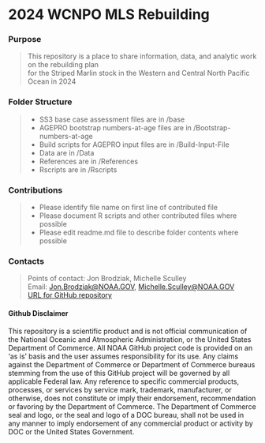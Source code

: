 # **2024 WCNPO MLS Rebuilding**

### **Purpose** 
> This repository is a place to share information, data, and analytic work on the rebuilding plan  
for the Striped Marlin stock in the Western and Central North Pacific Ocean in 2024

### **Folder Structure** 
> * SS3 base case assessment files are in /base
> * AGEPRO bootstrap numbers-at-age files are in /Bootstrap-numbers-at-age
> * Build scripts for AGEPRO input files are in /Build-Input-File
> * Data are in /Data
> * References are in /References
> * Rscripts are in /Rscripts

### **Contributions**
> * Please identify file name on first line of contributed file
> * Please document R scripts and other contributed files where possible
> * Please edit readme.md file to describe folder contents where possible

### **Contacts**
> Points of contact: Jon Brodziak, Michelle Sculley  
Email: Jon.Brodziak@NOAA.GOV, Michelle.Sculley@NOAA.GOV   
[URL for GitHub repository](https://github.com/PIFSCstockassessments/2024-WCNPO-MLS-Rebuilding/)  
  
#### **Github Disclaimer**

This repository is a scientific product and is not official communication of the National Oceanic and Atmospheric Administration, or the United States Department of Commerce. All NOAA GitHub project code is provided on an ‘as is’ basis and the user assumes responsibility for its use. Any claims against the Department of Commerce or Department of Commerce bureaus stemming from the use of this GitHub project will be governed by all applicable Federal law. Any reference to specific commercial products, processes, or services by service mark, trademark, manufacturer, or otherwise, does not constitute or imply their endorsement, recommendation or favoring by the Department of Commerce. The Department of Commerce seal and logo, or the seal and logo of a DOC bureau, shall not be used in any manner to imply endorsement of any commercial product or activity by DOC or the United States Government.
